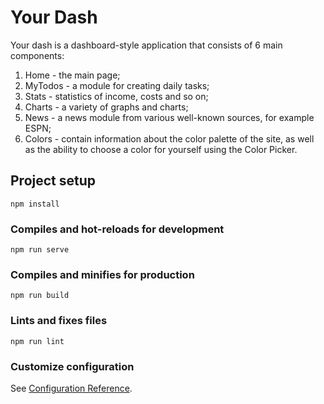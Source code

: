 # Your Dash
Your dash is a dashboard-style application that consists of 6 main components:
1) Home - the main page; 
2) MyTodos - a module for creating daily tasks; 
3) Stats - statistics of income, costs and so on; 
4) Charts - a variety of graphs and charts; 
5) News - a news module from various well-known sources, for example ESPN; 
6) Colors - contain information about the color palette of the site, as well as the ability to choose a color for yourself using the Color Picker.


## Project setup
```
npm install
```

### Compiles and hot-reloads for development
```
npm run serve
```

### Compiles and minifies for production
```
npm run build
```

### Lints and fixes files
```
npm run lint
```

### Customize configuration
See [Configuration Reference](https://cli.vuejs.org/config/).
